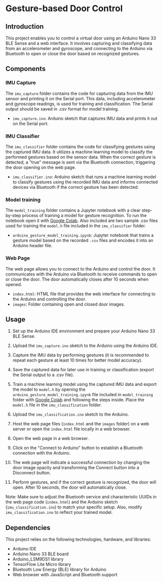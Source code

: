 
Gesture-based Door Control
==========================

Introduction
------------

This project enables you to control a virtual door using an Arduino Nano 33 BLE Sense and a web interface. It involves capturing and classifying data from an accelerometer and gyroscope, and connecting to the Arduino via Bluetooth to open or close the door based on recognized gestures.

Components
----------

### IMU Capture

The `imu_capture` folder contains the code for capturing data from the IMU sensor and printing it on the Serial port. This data, including accelerometer and gyroscope readings, is used for training and classification. The Serial output should be saved in .csv format for model training.

-   `imu_capture.ino`: Arduino sketch that captures IMU data and prints it out on the Serial port.

### IMU Classifier

The `imu_classifier` folder contains the code for classifying gestures using the captured IMU data. It utilizes a machine learning model to classify the performed gestures based on the sensor data. When the correct gesture is detected, a "true" message is sent via the Bluetooth connection, triggering the door opening on the web page.

-   `imu_classifier.ino`: Arduino sketch that runs a machine learning model to classify gestures using the recorded IMU data and informs connected devices via Bluetooth if the correct gesture has been detected.

### Model training
The `model_training` folder contains a Jupyter notebook with a clear step-by-step process of training a model for gesture recognition. To run the notebook open it with [Google Colab](https://colab.research.google.com/). Also included are two sample .csv files used for training the `model.h` file included in the `imu_classifier` folder.

 - `arduino_gesture_model_training.ipynb`: Jupyter notebook that trains a gesture model based on the recorded `.csv` files and encodes it into an Arduino header file.
 

### Web Page

The web page allows you to connect to the Arduino and control the door. It communicates with the Arduino via Bluetooth to receive commands to open or close the door. The door automatically closes after 10 seconds when opened.

-   `index.html`: HTML file that provides the web interface for connecting to the Arduino and controlling the door.
-   `images`: Folder containing open and closed door images.

Usage
-----

1.  Set up the Arduino IDE environment and prepare your Arduino Nano 33 BLE Sense.

2.  Upload the `imu_capture.ino` sketch to the Arduino using the Arduino IDE.

3.  Capture the IMU data by performing gestures (it is recommended to repeat each gesture at least 10 times for better model accuracy).

4.  Save the captured data for later use in training or classification (export the Serial output to a .csv file).

5.  Train a machine learning model using the captured IMU data and export the model to `model.h` by opening the `arduino_gesture_model_training.ipynb` file included in `model_training` folder with [Google Colab](https://colab.research.google.com/) and following the steps inside. Place the `model.h` file in the `imu_classification` folder.

6.  Upload the `imu_classification.ino` sketch to the Arduino.

7.  Host the web page files (`index.html` and the `images` folder) on a web server or open the `index.html` file locally in a web browser.

8.  Open the web page in a web browser.

9.  Click on the "Connect to Arduino" button to establish a Bluetooth connection with the Arduino.

10. The web page will indicate a successful connection by changing the door image opacity and transforming the Connect button into a Disconnect button.

11. Perform gestures, and if the correct gesture is recognized, the door will open. After 10 seconds, the door will automatically close.

Note: Make sure to adjust the Bluetooth service and characteristic UUIDs in the web page code (`index.html`) and the Arduino sketch (`imu_classification.ino`) to match your specific setup. Also, modify `imu_classification.ino` to reflect your trained model.

Dependencies
------------

This project relies on the following technologies, hardware, and libraries:

-   Arduino IDE
-   Arduino Nano 33 BLE board
-   Arduino_LSM9DS1 library
-   TensorFlow Lite Micro library
-   Bluetooth Low Energy (BLE) library for Arduino
-   Web browser with JavaScript and Bluetooth support

